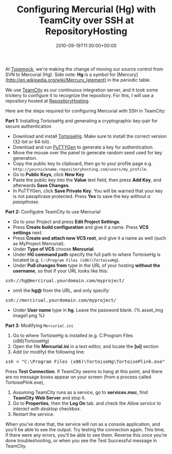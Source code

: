 ﻿---
title: Configuring Mercurial (Hg) with TeamCity over SSH at RepositoryHosting
date: 2010-09-19T11:30:00+00:00
---
At [Typemock](http://site.typemock.com/), we're making the change of moving our source control from SVN to Mercurial (Hg). Side note: **Hg** is a symbol for [Mercury](http://en.wikipedia.org/wiki/Mercury_(element) in the periodic table.

We use [TeamCity](http://www.jetbrains.com/teamcity/) as our continuous integration server, and it took some trickery to configure it to recognize the repository. For this, I will use a repository hosted at [RepositoryHosting](http://repositoryhosting.com/).

Here are the steps required for configuring Mercurial with SSH in TeamCity:

<!-- more -->

**Part 1:** Installing TortoiseHg and generating a cryptographic key-pair for secure authentication

  * Download and install [TortoiseHg](http://tortoisehg.bitbucket.org/). Make sure to install the correct version (32-bit or 64-bit).
  * Download and run [PuTTYGen](http://www.chiark.greenend.org.uk/~sgtatham/putty/download.html) to generate a key for authentication.
  * Move the mouse over the panel to generate random seed used for key generation.
  * Copy the public key to clipboard, then go to your profile page e.g. `http://yournickname.repositoryhosting.com/users/my_profile`.
  * Go to **Public Keys**, click **New Key**
  * Paste the public key into the **Value** text field, then press **Add Key**, and afterwards **Save Changes**.
  * In PuTTYGen, click **Save Private Key**. You will be warned that your key is not passphrase protected. Press **Yes** to save the key _without a passphrase_.

**Part 2:** Configutre TeamCity to use Mercurial

  * Go to your Project and press **Edit Project Settings**.
  * Press **Create build configuration** and give it a name. Press **VCS settings** next.
  * Press **Create and attach new VCS root**, and give it a name as well (such as MyProject Mercurial).
  * Under **Type of VCS** choose **Mercurial**.
  * Under **HG command path** specify the full path to where TortoiseHg is located (e.g. `C:\Program Files (x86)\TortoiseHg`).
  * Under **Pull changes from** type in the URL of your hosting **without the username**, so that if your URL looks like this: 

  <pre>ssh://hg@mercirual.yourdomain.com/myproject/</pre>
    
  * omit the **hg@** from the URL, and only specify: 
    
  <pre>ssh://mercirual.yourdomain.com/myproject/</pre> 
    
  * Under **User name** type in **hg**. Leave the password blank. 
{% asset_img image1.png %}
    
**Part 3**: Modifying `Mercurial.ini`
    
  1. Go to where TortoiseHg is installed (e.g. C:Program Files (x86)TortoiseHg)
  2. Open the file **Mercurial.ini** in a text editor, and locate the **[ui]** section
  3. Add (or modify) the following line:
    
  <pre>ssh = "C:\Program Files (x86)\TortoiseHg\TortoisePlink.exe" -ssh -2 -i "c:\&lt;path to your key&gt;\privateKey.ppk"</pre>
    
  Press **Test Connection**. If TeamCity seems to hang at this point, and there are no message boxes appear on your screen (from a process called TortoisePlink.exe),
    
  1. Assuming TeamCity runs as a service, go to **services.msc**, find **TeamCity Web Server** and stop it.
  2. Go to **Properties**, then the **Log On** tab. and check the *Allow service to interact with desktop* checkbox.
  3. Restart the service.
    
When you've done that, the service will run as a console application, and you'll be able to see the output. Try testing the connection again. This time, if there were any errors, you'll be able to see them. Reverse this once you're done troubleshooting, or when you see the Test Successful message in TeamCity.
